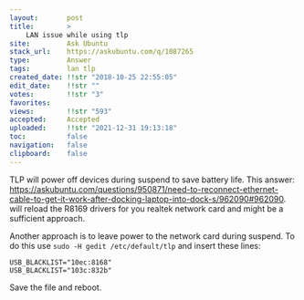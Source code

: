 ```yaml
---
layout:       post
title:        >
    LAN issue while using tlp
site:         Ask Ubuntu
stack_url:    https://askubuntu.com/q/1087265
type:         Answer
tags:         lan tlp
created_date: !!str "2018-10-25 22:55:05"
edit_date:    !!str ""
votes:        !!str "3"
favorites:    
views:        !!str "593"
accepted:     Accepted
uploaded:     !!str "2021-12-31 19:13:18"
toc:          false
navigation:   false
clipboard:    false
---
```


TLP will power off devices during suspend to save battery life. This answer: https://askubuntu.com/questions/950871/need-to-reconnect-ethernet-cable-to-get-it-work-after-docking-laptop-into-dock-s/962090#962090. will reload the R8169 drivers for you realtek network card and might be a sufficient approach.

Another approach is to leave power to the network card during suspend. To do this use `sudo -H gedit /etc/default/tlp` and insert these lines:

``` 
USB_BLACKLIST="10ec:8168"
USB_BLACKLIST="103c:832b"

```

Save the file and reboot.
